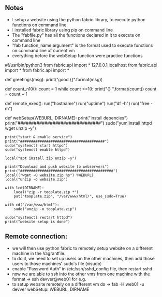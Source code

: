 ## Notes
- I setup a website using the python fabric library, to execute python functions on command line
- I installed fabric library using pip on command line
- The "fabfile.py" has all the functions declared in it to execute on command line
- "fab function_name:argument"  is the format used to execute functions on command line of current vm 
- everything before the webSetup function were practice functions



#!/usr/bin/python3
from fabric.api import *
127.0.0.1       localhost
from fabric.api import *
from fabric.api import *

def greetings(msg):
    print("good {}".format(msg))

def count_n10():
    count = 1
    while count <=10:
        print("{} ".format(count))
        count = count + 1

def remote_exec():
    run("hostname")
    run("uptime")
    run("df -h")
    run("free -m")

def webSetup(WEBURL, DIRNAME):
    print("install depencies")
    print("###############################")
    sudo("yum install httpd wget unzip -y")

    print("start & enable service")
    print("#######################################")
    sudo("systemctl start httpd")
    sudo("systemctl enable httpd")

    local("apt install zip unzip -y")

    print("Download and push website to webservers")
    print("###########################################")
    local(("wget -O website.zip %s") %WEBURL)
    local("unzip -o website.zip")

    with lcd(DIRNAME):
        local("zip -r tooplate.zip *")
        put("tooplate.zip", "/var/www/html/", use_sudo=True)

    with cd("/var/www/html"):
        sudo("unzip -o tooplate.zip")

    sudo("systemctl restart httpd")
    print("website setup is done")

## Remote connection: 
- we will then use python fabric to remotely setup website on a different machine in the Vagrantfile.
- to do it, we need to set up users on the other machines, then add those users to those machines' sudo's file (visudo)
- enable "Password Auth" in /etc/ssh/sshd_config file, then restart sshd
- now we are able to ssh into the other vms from one machine with the format -> ssh devver@web01 for e.g.
- to setup website remotely on a different vm do -> fab -H web01 -u devver webSetup: WEBURL, DIRNAME
